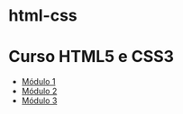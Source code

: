 # html-css
<html lang="pt-BR">
<body>
  <h1>Curso HTML5 e CSS3</h1>
  <ul>
    <li><a href="Módulo 1/aulas/ex001/index.html">Módulo 1</a></li>
    <li><a href="modulo02/index.html">Módulo 2</a></li>
    <li><a href="modulo03/index.html">Módulo 3</a></li>
  </ul>
</body>
</html>

